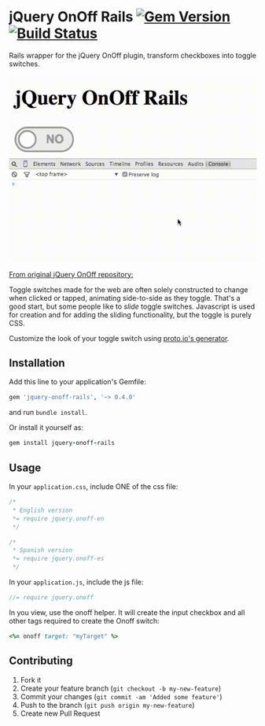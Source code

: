 # jQuery OnOff Rails [![Gem Version](https://badge.fury.io/gh/berikin%2Fjquery-onoff-rails.svg)](https://badge.fury.io/gh/berikin%2Fjquery-onoff-rails.svg)[![Build Status](https://travis-ci.org/berikin/jquery-onoff-rails.svg?branch=v0.4.0)](https://travis-ci.org/berikin/jquery-onoff-rails)
Rails wrapper for the jQuery OnOff plugin, transform checkboxes into toggle switches.

![demo](demo/onoff.gif)


[From original jQuery OnOff repository:](https://github.com/timmywil/jquery.onoff)

Toggle switches made for the web are often solely constructed
to change when clicked or tapped,
animating side-to-side as they toggle.
That's a good start, but some people like to *slide* toggle
switches.
Javascript is used for creation and for adding the sliding functionality, but
the toggle is purely CSS.

Customize the look of your toggle switch using [proto.io's generator](http://proto.io/freebies/onoff/).

## Installation

Add this line to your application's Gemfile:

```ruby
gem 'jquery-onoff-rails', '~> 0.4.0'
```

and run `bundle install`.

Or install it yourself as:

```ruby
gem install jquery-onoff-rails
```

## Usage

In your `application.css`, include ONE of the css file:

```css
/*
 * English version
 *= require jquery.onoff-en
 */
```

```css
/*
 * Spanish version
 *= require jquery.onoff-es
 */
```

In your `application.js`, include the js file:

```js
//= require jquery.onoff
```

In you view, use the onoff helper. It will create the input checkbox and all
other tags required to create the Onoff switch:

```ruby
<%= onoff target: "myTarget" %>
```

## Contributing

1. Fork it
2. Create your feature branch (`git checkout -b my-new-feature`)
3. Commit your changes (`git commit -am 'Added some feature'`)
4. Push to the branch (`git push origin my-new-feature`)
5. Create new Pull Request


